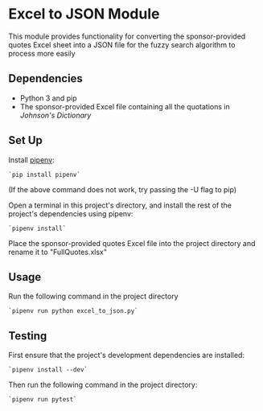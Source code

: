 # Excel to JSON Module
This module provides functionality for converting the sponsor-provided
quotes Excel sheet into a JSON file for the fuzzy search algorithm
to process more easily

## Dependencies
- Python 3 and pip
- The sponsor-provided Excel file containing all the quotations in
_Johnson's Dictionary_

## Set Up
Install [pipenv](https://pypi.org/project/pipenv/):

    `pip install pipenv`

(If the above command does not work, try passing the -U flag to pip)

Open a terminal in this project's directory, and install the rest
of the project's dependencies using pipenv:
    
    `pipenv install`

Place the sponsor-provided quotes Excel file into the project directory
and rename it to "FullQuotes.xlsx"

## Usage
Run the following command in the project directory

    `pipenv run python excel_to_json.py`

## Testing
First ensure that the project's development dependencies are installed:

    `pipenv install --dev`

Then run the following command in the project directory:

    `pipenv run pytest`
